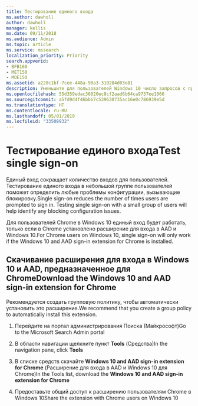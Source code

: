 ```yaml
---
title: Тестирование единого входа
ms.author: dawholl
author: dawholl
manager: kellis
ms.date: 09/11/2018
ms.audience: Admin
ms.topic: article
ms.service: mssearch
localization_priority: Priority
search.appverid:
- BFB160
- MET150
- MOE150
ms.assetid: a220c1bf-7cee-448a-90a3-310284d03e81
description: Уменьшите для пользователей Windows 10 число запросов с предложением войти в Поиск (Майкрософт) и Office 365
ms.openlocfilehash: 55d359edac36020ec8cf2aad6b64ca9737ee1066
ms.sourcegitcommit: a5fd9d4f46bbb7c539630735ac16e0c786939e5d
ms.translationtype: HT
ms.contentlocale: ru-RU
ms.lasthandoff: 05/01/2019
ms.locfileid: "33508932"
---
```

# <a name="test-single-sign-on"></a><span data-ttu-id="46698-103">Тестирование единого входа</span><span class="sxs-lookup"><span data-stu-id="46698-103">Test single sign-on</span></span>

<span data-ttu-id="46698-p101">Единый вход сокращает количество входов для пользователей. Тестирование единого входа в небольшой группе пользователей поможет определить любые проблемы конфигурации, вызывающие блокировку.</span><span class="sxs-lookup"><span data-stu-id="46698-p101">Single sign-on reduces the number of times users are prompted to sign in. Testing single sign-on with a small group of users will help identify any blocking configuration issues.</span></span> 
  
<span data-ttu-id="46698-106">Для пользователей Chrome в Windows 10 единый вход будет работать, только если в Chrome установлено расширение для входа в AAD и Windows 10.</span><span class="sxs-lookup"><span data-stu-id="46698-106">For Chrome users on Windows 10, single sign-on will only work if the Windows 10 and AAD sign-in extension for Chrome is installed.</span></span> 
  
## <a name="download-the-windows-10-and-aad-sign-in-extension-for-chrome"></a><span data-ttu-id="46698-107">Скачивание расширения для входа в Windows 10 и AAD, предназначенное для Chrome</span><span class="sxs-lookup"><span data-stu-id="46698-107">Download the Windows 10 and AAD sign-in extension for Chrome</span></span>

<span data-ttu-id="46698-108">Рекомендуется создать групповую политику, чтобы автоматически установить это расширение.</span><span class="sxs-lookup"><span data-stu-id="46698-108">We recommend that you create a group policy to automatically install this extension.</span></span>
  
1. <span data-ttu-id="46698-109">Перейдите на портал администрирования Поиска (Майкрософт)</span><span class="sxs-lookup"><span data-stu-id="46698-109">Go to the Microsoft Search Admin portal</span></span>
    
2. <span data-ttu-id="46698-110">В области навигации щелкните пункт **Tools** (Средства)</span><span class="sxs-lookup"><span data-stu-id="46698-110">In the navigation pane, click **Tools**</span></span>
    
3. <span data-ttu-id="46698-111">В списке средств скачайте **Windows 10 and AAD sign-in extension for Chrome** (Расширение для входа в AAD и Windows 10 для Chrome)</span><span class="sxs-lookup"><span data-stu-id="46698-111">In the Tools list, download the **Windows 10 and AAD sign-in extension for Chrome**</span></span>
    
4. <span data-ttu-id="46698-112">Предоставьте общий доступ к расширению пользователям Chrome в Windows 10</span><span class="sxs-lookup"><span data-stu-id="46698-112">Share the extension with Chrome users on Windows 10</span></span>

  

